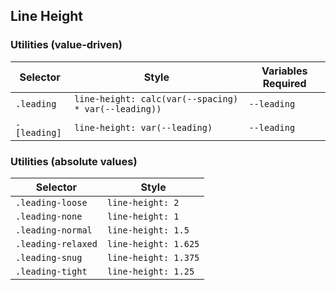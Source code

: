 ## Line Height

### Utilities (value-driven)

| Selector     | Style                                                | Variables Required |
| ------------ | ---------------------------------------------------- | ------------------ |
| `.leading`   | `line-height: calc(var(--spacing) * var(--leading))` | `--leading`        |
| `.[leading]` | `line-height: var(--leading)`                        | `--leading`        |

### Utilities (absolute values)

| Selector           | Style                |
| ------------------ | -------------------- |
| `.leading-loose`   | `line-height: 2`     |
| `.leading-none`    | `line-height: 1`     |
| `.leading-normal`  | `line-height: 1.5`   |
| `.leading-relaxed` | `line-height: 1.625` |
| `.leading-snug`    | `line-height: 1.375` |
| `.leading-tight`   | `line-height: 1.25`  |
